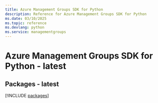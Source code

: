 ```yaml
---
title: Azure Management Groups SDK for Python
description: Reference for Azure Management Groups SDK for Python
ms.date: 03/10/2025
ms.topic: reference
ms.devlang: python
ms.service: managementgroups
---
```

# Azure Management Groups SDK for Python - latest
## Packages - latest
[!INCLUDE [packages](management-groups-index.md)]